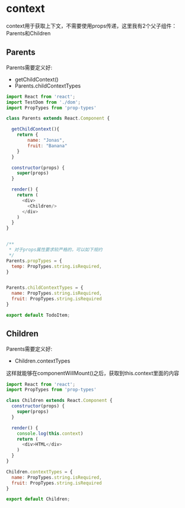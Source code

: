 # context
context用于获取上下文，不需要使用props传递，这里我有2个父子组件：Parents和Children


## Parents
Parents需要定义好:
- getChildContext()
- Parents.childContextTypes


```js
import React from 'react';
import TestDom from './dom';
import PropTypes from 'prop-types'

class Parents extends React.Component {

  getChildContext(){
    return {
        name: "Jonas",
        fruit: "Banana"
    }
  }

  constructor(props) {
    super(props)
  }

  render() {
    return (
      <div>
        <Children/>
      </div>
    )
  }
}


/**
 * 对于props属性要求较严格的，可以如下规约
 */
Parents.propTypes = {
  temp: PropTypes.string.isRequired,
}


Parents.childContextTypes = {
  name: PropTypes.string.isRequired,
  fruit: PropTypes.string.isRequired
}

export default TodoItem;

```


## Children
Parents需要定义好:
- Children.contextTypes

这样就能够在componentWillMount()之后，获取到this.context里面的内容
```js
import React from 'react';
import PropTypes from 'prop-types'

class Children extends React.Component {
  constructor(props) {
    super(props)
  }

  render() {
    console.log(this.context)
    return (
      <div>HTML</div>
    )
  }
}

Children.contextTypes = {
  name: PropTypes.string.isRequired,
  fruit: PropTypes.string.isRequired
}

export default Children;

```